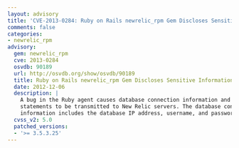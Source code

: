 ```yaml
---
layout: advisory
title: 'CVE-2013-0284: Ruby on Rails newrelic_rpm Gem Discloses Sensitive Information'
comments: false
categories:
- newrelic_rpm
advisory:
  gem: newrelic_rpm
  cve: 2013-0284
  osvdb: 90189
  url: http://osvdb.org/show/osvdb/90189
  title: Ruby on Rails newrelic_rpm Gem Discloses Sensitive Information
  date: 2012-12-06
  description: |
    A bug in the Ruby agent causes database connection information and raw SQL
    statements to be transmitted to New Relic servers. The database connection
    information includes the database IP address, username, and password
  cvss_v2: 5.0
  patched_versions:
  - '>= 3.5.3.25'
---
```

